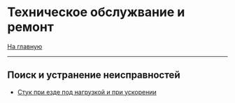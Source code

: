 # Техническое обслужвание и ремонт
[На главную](../README.md)
___
## Поиск и устранение неисправностей
- [Стук при езде под нагрузкой и при ускорении](pages/knock.md)